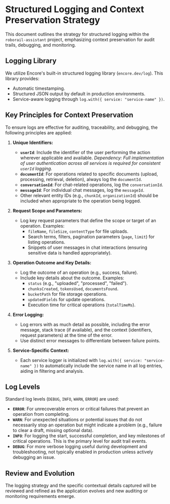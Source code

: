 # Structured Logging and Context Preservation Strategy

This document outlines the strategy for structured logging within the `roborail-assistant` project, emphasizing context preservation for audit trails, debugging, and monitoring.

## Logging Library

We utilize Encore's built-in structured logging library (`encore.dev/log`). This library provides:
- Automatic timestamping.
- Structured JSON output by default in production environments.
- Service-aware logging through `log.with({ service: "service-name" })`.

## Key Principles for Context Preservation

To ensure logs are effective for auditing, traceability, and debugging, the following principles are applied:

1.  **Unique Identifiers:**
    *   **`userId`**: Include the identifier of the user performing the action wherever applicable and available. *Dependency: Full implementation of user authentication across all services is required for consistent `userId` logging.*
    *   **`documentId`**: For operations related to specific documents (upload, processing, retrieval, deletion), always log the `documentId`.
    *   **`conversationId`**: For chat-related operations, log the `conversationId`.
    *   **`messageId`**: For individual chat messages, log the `messageId`.
    *   Other relevant entity IDs (e.g., `chunkId`, `organizationId`) should be included when appropriate to the operation being logged.

2.  **Request Scope and Parameters:**
    *   Log key request parameters that define the scope or target of an operation. Examples:
        *   `fileName`, `fileSize`, `contentType` for file uploads.
        *   Search terms, filters, pagination parameters (`page`, `limit`) for listing operations.
        *   Snippets of user messages in chat interactions (ensuring sensitive data is handled appropriately).

3.  **Operation Outcome and Key Details:**
    *   Log the outcome of an operation (e.g., success, failure).
    *   Include key details about the outcome. Examples:
        *   `status` (e.g., "uploaded", "processed", "failed").
        *   `chunksCreated`, `tokensUsed`, `documentsFound`.
        *   `bucketPath` for file storage operations.
        *   `updatedFields` for update operations.
        *   Execution time for critical operations (`totalTimeMs`).

4.  **Error Logging:**
    *   Log errors with as much detail as possible, including the error message, stack trace (if available), and the context (identifiers, request parameters) at the time of the error.
    *   Use distinct error messages to differentiate between failure points.

5.  **Service-Specific Context:**
    *   Each service logger is initialized with `log.with({ service: "service-name" })` to automatically include the service name in all log entries, aiding in filtering and analysis.

## Log Levels

Standard log levels (`DEBUG`, `INFO`, `WARN`, `ERROR`) are used:

*   **`ERROR`**: For unrecoverable errors or critical failures that prevent an operation from completing.
*   **`WARN`**: For unexpected situations or potential issues that do not necessarily stop an operation but might indicate a problem (e.g., failure to clear a draft, missing optional data).
*   **`INFO`**: For logging the start, successful completion, and key milestones of critical operations. This is the primary level for audit trail events.
*   **`DEBUG`**: For more verbose logging useful during development and troubleshooting, not typically enabled in production unless actively debugging an issue.

## Review and Evolution

The logging strategy and the specific contextual details captured will be reviewed and refined as the application evolves and new auditing or monitoring requirements emerge. 